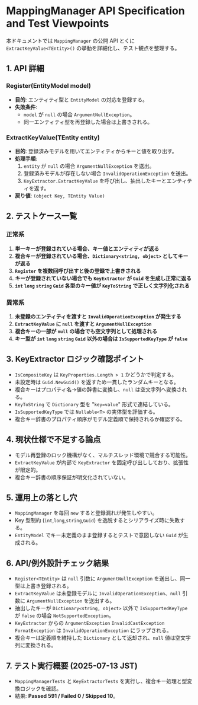 # MappingManager API Specification and Test Viewpoints

本ドキュメントでは `MappingManager` の公開 API とくに `ExtractKeyValue<TEntity>()` の挙動を詳細化し、テスト観点を整理する。

## 1. API 詳細

### Register<TEntity>(EntityModel model)
- **目的**: エンティティ型と `EntityModel` の対応を登録する。
- **失敗条件**:
  - `model` が `null` の場合 `ArgumentNullException`。
  - 同一エンティティ型を再登録した場合は上書きされる。

### ExtractKeyValue<TEntity>(TEntity entity)
- **目的**: 登録済みモデルを用いてエンティティからキーと値を取り出す。
- **処理手順**:
  1. `entity` が `null` の場合 `ArgumentNullException` を送出。
  2. 登録済みモデルが存在しない場合 `InvalidOperationException` を送出。
  3. `KeyExtractor.ExtractKeyValue` を呼び出し、抽出したキーとエンティティを返す。
- **戻り値**: `(object Key, TEntity Value)`

## 2. テストケース一覧

### 正常系
1. **単一キーが登録されている場合、キー値とエンティティが返る**
2. **複合キーが登録されている場合、`Dictionary<string, object>` としてキーが返る**
3. **`Register` を複数回呼び出すと後の登録で上書きされる**
4. **キーが登録されていない場合でも `KeyExtractor` が `Guid` を生成し正常に返る**
5. **`int` `long` `string` `Guid` 各型のキー値が `KeyToString` で正しく文字列化される**

### 異常系
1. **未登録のエンティティを渡すと `InvalidOperationException` が発生する**
2. **`ExtractKeyValue` に `null` を渡すと `ArgumentNullException`**
3. **複合キーの一部が `null` の場合でも空文字列として処理される**
4. **キー型が `int` `long` `string` `Guid` 以外の場合は `IsSupportedKeyType` が `false`**

## 3. KeyExtractor ロジック確認ポイント
- `IsCompositeKey` は `KeyProperties.Length > 1` かどうかで判定する。
- 未設定時は `Guid.NewGuid()` を返すため一貫したランダムキーとなる。
- 複合キーはプロパティ名→値の辞書に変換し、`null` は空文字列へ変換される。
- `KeyToString` で `Dictionary` 型を "`key=value`" 形式で連結している。
- `IsSupportedKeyType` では `Nullable<T>` の実体型を評価する。
- 複合キー辞書のプロパティ順序がモデル定義順で保持されるか確認する。

## 4. 現状仕様で不足する論点
- モデル再登録のロック機構がなく、マルチスレッド環境で競合する可能性。
- `ExtractKeyValue` が内部で `KeyExtractor` を固定呼び出ししており、拡張性が限定的。
- 複合キー辞書の順序保証が明文化されていない。

## 5. 運用上の落とし穴
- `MappingManager` を毎回 `new` すると登録漏れが発生しやすい。
- Key 型制約 (`int`,`long`,`string`,`Guid`) を逸脱するとシリアライズ時に失敗する。
- `EntityModel` でキー未定義のまま登録するとテストで意図しない `Guid` が生成される。


## 6. API/例外設計チェック結果
- `Register<TEntity>` は `null` 引数に `ArgumentNullException` を送出し、同一型は上書き登録される。
- `ExtractKeyValue` は未登録モデルに `InvalidOperationException`、`null` 引数に `ArgumentNullException` を送出する。
- 抽出したキーが `Dictionary<string, object>` 以外で `IsSupportedKeyType` が `false` の場合 `NotSupportedException`。
- `KeyExtractor` からの `ArgumentException` `InvalidCastException` `FormatException` は `InvalidOperationException` にラップされる。
- 複合キーは定義順を維持した `Dictionary` として返却され、`null` 値は空文字列に変換される。

## 7. テスト実行概要 (2025-07-13 JST)
- `MappingManagerTests` と `KeyExtractorTests` を実行し、複合キー処理と型変換ロジックを確認。
- 結果: **Passed 591 / Failed 0 / Skipped 10**。

